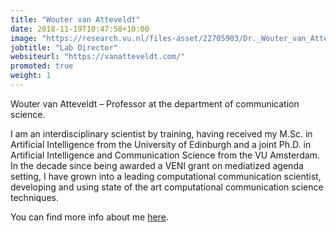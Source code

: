 ```yaml
---
title: "Wouter van Atteveldt"
date: 2018-11-19T10:47:58+10:00
image: "https://research.vu.nl/files-asset/22705903/Dr._Wouter_van_Atteveldt_tcm250_36346.jpg?w=160&f=webp"
jobtitle: "Lab Director"
websiteurl: "https://vanatteveldt.com/"
promoted: true
weight: 1
---
```


Wouter van Atteveldt – Professor at the department of communication science. 


I am an interdisciplinary scientist by training, having received my M.Sc. in Artificial Intelligence from the University of Edinburgh and a joint Ph.D. in Artificial Intelligence and Communication Science from the VU Amsterdam. In the decade since being awarded a VENI grant on mediatized agenda setting, I have grown into a leading computational communication scientist, developing and using state of the art computational communication science techniques. 

You can find more info about me [here](https://vanatteveldt.com/).